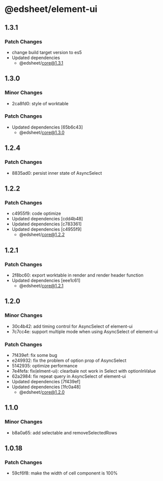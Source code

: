# @edsheet/element-ui

## 1.3.1

### Patch Changes

- change build target version to es5
- Updated dependencies
  - @edsheet/core@1.3.1

## 1.3.0

### Minor Changes

- 2ca8fd0: style of worktable

### Patch Changes

- Updated dependencies [65b6c43]
  - @edsheet/core@1.3.0

## 1.2.4

### Patch Changes

- 8835ad0: persist inner state of AsyncSelect

## 1.2.2

### Patch Changes

- c4955f9: code optimize
- Updated dependencies [cdd4b48]
- Updated dependencies [c783361]
- Updated dependencies [c4955f9]
  - @edsheet/core@1.2.2

## 1.2.1

### Patch Changes

- 2f8bc60: export worktable in render and render header function
- Updated dependencies [eee1c61]
  - @edsheet/core@1.2.1

## 1.2.0

### Minor Changes

- 30c4b42: add timing control for AsyncSelect of element-ui
- 7c7cc4e: support multiple mode when using AsyncSelect of element-ui

### Patch Changes

- 7f439ef: fix some bug
- e249932: fix the problem of option prop of AsyncSelect
- 5142935: optimize performance
- 7e4fefa: fix(elment-ui): clearbale not work in Select with optionInValue
- 62a2984: fix repeat query in AsyncSelect of element-ui
- Updated dependencies [7f439ef]
- Updated dependencies [1fc0a48]
  - @edsheet/core@1.2.0

## 1.1.0

### Minor Changes

- b8a0a65: add selectable and removeSelectedRows

## 1.0.18

### Patch Changes

- 59cf6f8: make the width of cell component is 100%
